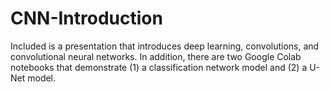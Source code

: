 # CNN-Introduction
Included is a presentation that introduces deep learning, convolutions, and convolutional neural networks. In addition, there are two Google Colab notebooks that demonstrate (1) a classification network model and (2) a U-Net model.  

